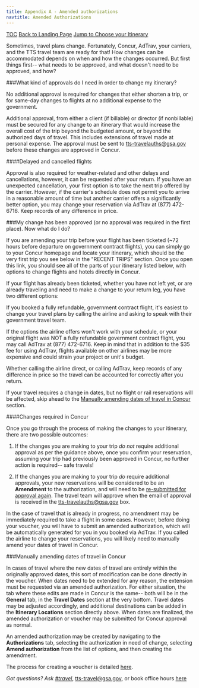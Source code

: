 ```yaml
---
title: Appendix A - Amended authorizations
navtitle: Amended Authorizations
---
```


[TOC](/travel-guide-table-of-contents)
[Back to Landing Page](/travel-guide-start-here)
[Jump to Choose your Itinerary](/travel-guide-2-choose-your-itinerary)

Sometimes, travel plans change. Fortunately, Concur, AdTrav, your carriers, and the TTS travel team are ready for that! How changes can be accommodated depends on when and how the changes occurred. But first things first-- what needs to be approved, and what doesn't need to be approved, and how?

###What kind of approvals do I need in order to change my itinerary?

No additional approval is required for changes that either shorten a trip, or for same-day changes to flights at no additional expense to the government.

Additional approval, from either a client (if billable) or director (if nonbillable) must be secured for any change to an itinerary that would increase the overall cost of the trip beyond the budgeted amount, or beyond the authorized days of travel. This includes extensions of travel made at personal expense. The approval must be sent to tts-travelauths@gsa.gov before these changes are approved in Concur.

####Delayed and cancelled flights

Approval is also required for weather-related and other delays and cancellations, however, it can be requested after your return. If you have an unexpected cancellation, your first option is to take the next trip offered by the carrier. However, if the carrier's schedule does not permit you to arrive in a reasonable amount of time but another carrier offers a significantly better option, you may change your reservation via AdTrav at (877) 472-6716. Keep records of any difference in price.

###My change has been approved (or no approval was required in the first place). Now what do I do?

If you are amending your trip before your flight has been ticketed (~72 hours before departure on government contract flights), you can simply go to your Concur homepage and locate your itinerary, which should be the very first trip you see below in the "RECENT TRIPS" section. Once you open this link, you should see all of the parts of your itinerary listed below, with options to change flights and hotels directly in Concur.

If your flight has already been ticketed, whether you have not left yet, or are already traveling and need to make a change to your return leg, you have two different options:

If you booked a fully refundable, government contract flight, it's easiest to change your travel plans by calling the airline and asking to speak with their government travel team.

If the options the airline offers won't work with your schedule, or your original flight was NOT a fully refundable government contract flight, you may call AdTrav at (877) 472-6716. Keep in mind that in addition to the $35 fee for using AdTrav, flights available on other airlines may be more expensive and could strain your project or unit's budget.

Whether calling the airline direct, or calling AdTrav, keep records of any difference in price so the travel can be accounted for correctly after you return.

If your travel requires a change in dates, but no flight or rail reservations will be affected, skip ahead to the [Manually amending dates of travel in Concur](#manually-amending-dates-of-travel-in-concur) section.

####Changes required in Concur

Once you go through the process of making the changes to your itinerary, there are two possible outcomes:

1. If the changes you are making to your trip *do not* require additional approval as per the guidance above, once you confirm your reservation, assuming your trip had previously been approved in Concur, no further action is required-- safe travels!

2. If the changes you are making to your trip *do* require additional approvals, your new reservations will be considered to be an **Amendment** to the authorization, and will need to be [re-submitted for approval again](/travel-guide-3-approval). The travel team will approve when the email of approval is received in the [tts-travelauths@gsa.gov](mailto:tts-travelauths@gsa.gov) box.

In the case of travel that is already in progress, no amendment may be immediately required to take a flight in some cases. However, before doing your voucher, you will have to submit an amended authorization, which will be automatically generated for you in you booked via AdTrav. If you called the airline to change your reservations, you will likely need to manually amend your dates of travel in Concur.

###Manually amending dates of travel in Concur

In cases of travel where the new dates of travel are entirely within the originally approved dates, this sort of modification can be done directly in the voucher. When dates need to be extended for any reason, the extension must be requested via an amended authorization. For either situation, the tab where these edits are made in Concur is the same-- both will be in the **General** tab, in the **Travel Dates** section at the very bottom. Travel dates may be adjusted accordingly, and additional destinations can be added in the **Itinerary Locations** section directly above. When dates are finalized, the amended authorization or voucher may be submitted for Concur approval as normal.

An amended authorization may be created by navigating to the **Authorizations** tab, selecting the authorization in need of change, selecting **Amend authorization** from the list of options, and then creating the amendment.

The process for creating a voucher is detailed [here](/travel-guide-5-reimbursement).

*Got questions? Ask [#travel](https://gsa-tts.slack.com/messages/travel)*, [tts-travel@gsa.gov](mailto:tts-travel@gsa.gov), or book office hours [here](https://sites.google.com/a/gsa.gov/tts-office-hours/)
